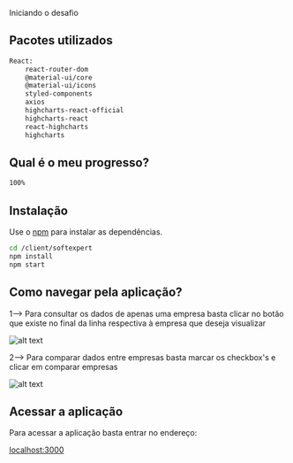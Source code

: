 Iniciando o desafio

## Pacotes utilizados
```bash
React:
    react-router-dom
    @material-ui/core 
    @material-ui/icons
    styled-components 
    axios 
    highcharts-react-official 
    highcharts-react 
    react-highcharts 
    highcharts 
```

## Qual é o meu progresso?
```bash
100%
```
## Instalação

Use o [npm](https://www.npmjs.com/) para instalar as dependências.

```bash
cd /client/softexpert
npm install
npm start
```

## Como navegar pela aplicação?

1--> Para consultar os dados de apenas uma empresa basta clicar no botão que existe no final da linha respectiva à empresa que deseja visualizar

![alt text](https://i.imgur.com/9BYrAw1.png)

2--> Para comparar dados entre empresas basta marcar os checkbox's e clicar em comparar empresas

![alt text](https://i.imgur.com/dHE7Dv4.png)


## Acessar a aplicação
Para acessar a aplicação basta entrar no endereço:

[localhost:3000](http://localhost:3000)

